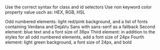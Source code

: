 Use the correct syntax for class and id selectors
Use non keyword color property value usch as: HEX, RGB, HSL

Odd numbered elements:  light red/pink background, and a list of fonts containing Verdana and DejaVu Sans with sans-serif as a fallback
Second element:         blue text and a font size of 36px
Third element:          in addition to the styles for all odd numbered elements, add a font size of 24px
Fourth element:         light green background, a font size of 24px, and bold